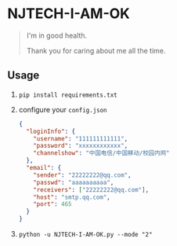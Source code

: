 # NJTECH-I-AM-OK
> I'm in good health.
>
> Thank you for caring about me all the time.

## Usage

1. `pip install requirements.txt`

2. configure your `config.json`

   ```json
   {
     "loginInfo": {
       "username": "111111111111",
       "password": "xxxxxxxxxxxx",
       "channelshow": "中国电信/中国移动/校园内网"
     },
     "email": {
       "sender": "22222222@qq.com",
       "passwd": "aaaaaaaaaa",
       "receivers": ["22222222@qq.com"],
       "host": "smtp.qq.com",
       "port": 465
     }
   }
   ```

3. `python -u NJTECH-I-AM-OK.py --mode "2"`

